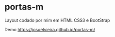 # portas-m
 Layout codado por mim em HTML CSS3 e BootStrap

Demo
https://josoelvieira.github.io/portas-m/
